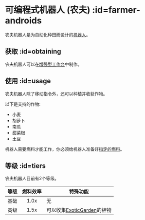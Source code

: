 # 可编程式机器人 (农夫) :id=farmer-androids

农夫机器人是为自动化种田而设计的[机器人](/Androids)。

## 获取 :id=obtaining

农夫机器人可以在[增强型工作台](/Enhanced-Crafting-Table)中制作。

## 使用 :id=usage

农夫机器人除了移动指令外，还可以种植并收获作物。

以下是支持的作物:

- 小麦
- 胡萝卜
- 南瓜
- 甜菜根
- 土豆

机器人需要燃料才能工作，你必须给机器人准备好[指定的燃料](/Normal-Androids#power-source)。

## 等级 :id=tiers

农夫机器人目前有2个等级。

| 等级 | 燃料效率 | 特殊功能 |
| -------- | :-------------: | ------------------------------------- |
| 基础 | 1.0x | 无 |
| 高级 | 1.5x | 可以收集[ExoticGarden](https://exoticgarden.guizhanss.wiki)的植物 |
